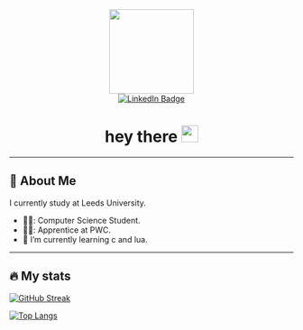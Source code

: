<div id="header" align="center">
  <img src="https://media.giphy.com/media/KzJkzjggfGN5Py6nkT/giphy.gif" width="150"/>
</div>

<div id="badges" align="center">
  <a href="https://www.linkedin.com/in/oly-woolsey/">
    <img src="https://img.shields.io/badge/LinkedIn-blue?style=for-the-badge&logo=linkedin&logoColor=white" alt="LinkedIn Badge"/>
  </a>
</div>

<h1 align="center">
  hey there
  <img src="https://media.giphy.com/media/hvRJCLFzcasrR4ia7z/giphy.gif" width="30px"/>
</h1>

---

## 🐧 About Me
I currently study at Leeds University.
- 👨‍🎓: Computer Science Student.
- 👨‍💼: Apprentice at PWC.
- 🌱 I’m currently learning c and lua.
---
## :fire: My stats
[![GitHub Streak](http://github-readme-streak-stats.herokuapp.com?user=olywoolsey&theme=dark&background=000000)](https://git.io/streak-stats)

[![Top Langs](https://github-readme-stats.vercel.app/api/top-langs/?username=olywoolsey&layout=compact&theme=vision-friendly-dark)](https://github.com/anuraghazra/github-readme-stats)
